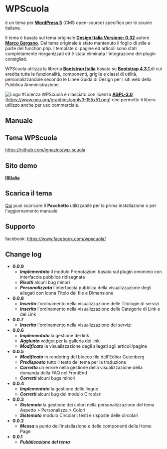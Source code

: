 # WPScuola
è un tema per [**WordPress 5**](https://it.wordpress.org/) (CMS open-source) specifico per le scuole italiane. 

Il tema è basata sul tema originale [**Design Italia Versione: 0.32**](https://github.com/italia/design-wordpress-theme) autore [**Marco Gargano**](http://marcogargano.com/). 
Del tema originale è stato mantenuto il foglio di stile e parte del function.php. I template di pagine ed articoli sono stati completamente riorganizzati ed è stata eliminata l'integrazione dei plugin consigliati.

WPScuola utilizza la libreria [**Bootstrap Italia**](https://italia.github.io/bootstrap-italia/) basata su [**Bootstrap 4.3.1**](https://getbootstrap.com/),di cui eredita tutte le funzionalità, componenti, griglie e classi di utilità, personalizzandole secondo le Linee Guida di Design per i siti web della Pubblica Amministrazione. 

![Logo](https://github.com/ignazios/wp-scuola/blob/master/screenshot.png)
#Licenza
WPScuola è rilasciato con licenza [**AGPL-3.0**](https://opensource.org/licenses/AGPL-3.0) (https://www.gnu.org/graphics/agplv3-155x51.png) che permette il libero utilizzo anche per uso commerciale.
## Manuale
## Tema WPScuola
https://github.com/ignazios/wp-scuola
## Sito demo
[**ISItalia**](http://isitalia.eduva.org/)
## Scarica il tema 
[Qui](https://raw.githubusercontent.com/ignazios/wp-scuola/master/wp-scuola.zip) puoi scaricare il **Pacchetto** utilizzabile per la prima installazione o per l'aggiornamento manuale
## Supporto
facebook: https://www.facebook.com/wpscuola/
## Change log
- **0.0.9**
  - ***Implementato*** il modulo Prenotazioni basato sul plugin omonimo con interfaccia pubblica ridisegnata
  - ***Risolti*** alcuni bug minori
  - ***Personalizzata*** l'interfaccia pubblica della visualizzazione degli allegati con Icona Titolo del file e Dimensione
- **0.0.8**
  - ***Inserito*** l'ordinamento nella visualizzazione delle Titologie di servizi
  - ***Inserito*** l'ordinamento nella visualizzazione delle Categorie di Link e dei Link 
- **0.0.7**
  - ***Inserito*** l'ordinamento nella visualizzazione dei servizi
- **0.0.6**
  - ***Implementato*** la gestione dei link
  - ***Aggiunto*** widget per la galleria dei link
  - ***Modificato*** la visualizzazione degli allegati agli articoli/pagine
- **0.0.5**
  - ***Modificato*** in rendering del blocco file dell'Editor Gutenberg
  - ***Predisposto*** tutto il testo del tema per la traduzione
  - ***Corretto*** un errore nella gestione della visualizzazione della domanda della FAQ nel FrontEnd
  - ***Corretti*** alcuni bugs minori
- **0.0.4**
  - ***Implementato*** la gestione delle lingue
  - ***Corretti*** alcuni bug del modulo Circolari
- **0.0.3**
  - ***Sistemata*** la gestione dei colori nella personalizzazione del tema Aspetto > Personalizza > Colori
  - ***Sistemato*** modulo Circolari: testi e risposte delle circolari
- **0.0.2**
  - ***Messa*** a punto dell'installazione e delle componenti della Home Page
- **0.0.1**
  - ***Pubblicazione del tema***
